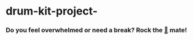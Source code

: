 # drum-kit-project-

### Do you feel overwhelmed or need a break? Rock the [🥁](https://marias-drumkit.netlify.app/) mate!
